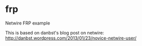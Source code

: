 frp
===

Netwire FRP example

This is based on danbst's blog post on netwire: http://danbst.wordpress.com/2013/01/23/novice-netwire-user/

